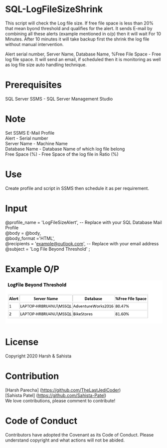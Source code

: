 # SQL-LogFileSizeShrink

This script will check the Log file size. If free file space is less than 20% that mean byond threshold and qualifies for the alert. It sends E-mail by combining all these alerts (example mentioned in o/p) then it will wait For 10 Minutes. After 10 minutes it will take backup first the shrink the log file without manual intervention.

Alert serial number, Server Name, Database Name,  %Free File Space - Free log file space. It will send an email, if scheduled then it is monitoring as well as log file size auto handling technique.

# Prerequisites

SQL Server
SSMS - SQL Server Management Studio

# Note

Set SSMS E-Mail Profile<br>
Alert - Serial number<br>
Server Name - Machine Name<br>
Database Name - Database Name of which log file belong<br>
Free Space (%) - Free Space of the log file in Ratio (%)<br>

# Use

Create profile and script in SSMS then schedule it as per requirement.

# Input
@profile_name = 'LogFileSizeAlert', -- Replace with your SQL Database Mail Profile<br>
@body = @body,<br>
@body_format ='HTML',<br>
@recipients = 'example@outlook.com', -- Replace with your email address<br>
@subject = 'Log File Beyond Threshold' ;<br>

# Example O/P
![alt text](https://github.com/Sahista-Patel/SQL-LogFileSizeShrink/blob/Powershell/logfilesize.PNG)


# License
Copyright 2020 Harsh & Sahista

# Contribution
[Harsh Parecha] (https://github.com/TheLastJediCoder)<br>
[Sahista Patel] (https://github.com/Sahista-Patel)<br>
We love contributions, please comment to contribute!

# Code of Conduct
Contributors have adopted the Covenant as its Code of Conduct. Please understand copyright and what actions will not be abided.
